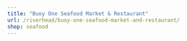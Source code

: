 ```yaml
---
title: "Buoy One Seafood Market & Restaurant"
url: /riverhead/buoy-one-seafood-market-and-restaurant/
shop: seafood
---
```

